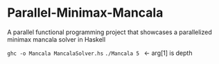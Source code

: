 # Parallel-Minimax-Mancala
A parallel functional programming project that showcases a parallelized minimax mancala solver in Haskell

```ghc -o Mancala MancalaSolver.hs```
```./Mancala 5 ``` <- arg[1] is depth

